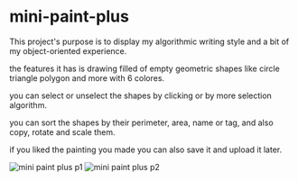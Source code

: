 # mini-paint-plus
This project's purpose is to display my algorithmic writing style and a bit of my object-oriented experience.

the features it has is drawing filled of empty geometric shapes like circle triangle polygon and more with 6 colores.

you can select or unselect the shapes by clicking or by more selection algorithm.

you can sort the shapes by their perimeter, area, name or tag, and also copy, rotate and scale them.

if you liked the painting you made you can also save it and upload it later.

![mini paint plus p1](https://user-images.githubusercontent.com/91688347/233787638-def1bea7-fad2-4373-9e0d-9a899f39f435.jpg)
![mini paint plus p2](https://user-images.githubusercontent.com/91688347/233787642-1b51e12c-f649-4483-ac45-4c08399b53b1.jpg)
